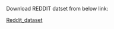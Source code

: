Download REDDIT datset from below link:

[Reddit_dataset](http://files.pushshift.io/reddit/comments/)
